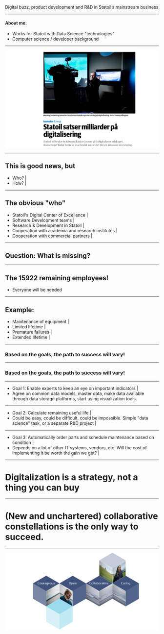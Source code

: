 Digital buzz, product development and R&D in Statoil’s mainstream business

---

#### About me:
- Works for Statoil with Data Science "technologies"
- Computer science / developer background
 
---
 
![Statoil Digitalization](assets/images/statoil_digitalisering.png)

---

## This is good news, but
- Who? |
- How? |

---
## The obvious "who"
- Statoil's Digital Center of Excellence |
- Software Development teams |
- Research & Development in Statoil |
- Cooperation with academia and research institutes |
- Cooperation with commercial partners |

---

## Question: What is missing?

---

## The 15922 remaining employees!
- Everyone will be needed

---

## Example:
- Maintenance of equipment |
- Limited lifetime |
- Premature failures |
- Extended lifetime |

---
### Based on the goals, the path to success will vary!
---
### Based on the goals, the path to success will vary!
---
- Goal 1: Enable experts to keep an eye on important indicators |
 - Agree on common data models, master data, make data available through data storage platforms, start using visualization tools.
---
- Goal 2: Calculate remaining useful life |
 - Could be easy, could be difficult, could be impossible. Simple "data science" task, or a separate R&D project |
---
- Goal 3: Automatically order parts and schedule maintenance based on condition |
 - Depends on a lot of other IT systems, vendors, etc. Will the cost of implementing it be worth the gain we get? |
---
# Digitalization is a strategy, not a thing you can buy
---
# (New and unchartered) collaborative constellations is the only way to succeed.
---
![Values](assets/images/values.png)


